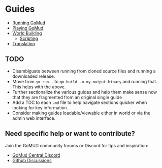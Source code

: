 # Guides

- [Running GoMud](running/README.md)
- [Playing GoMud](playing/README.md)
- [World Building](building/README.md)
  - [Scripting](building/scripting/README.md)
- [Translation](translation/README.md)

## TODO

- Disambiguate between running from cloned source files and running a downloaded release.
- Move from `go run .` to `go build -o my-output-binary` and running that. This helps with the above.
- Further sectionalize the various guides and help them make sense now that they are fragmented from an original single guide
- Add a TOC to each `.md` file to help navigate sections quicker when looking for key information.
- Consider making guides loadable/viewable either in world or via the admin web interface.

## Need specific help or want to contribute?

Join the GoMUD community forums or Discord for tips and inspiration:

- [GoMud Central Discord](https://discord.gg/TqeM85QFdJ)
- [Github Discussions](https://github.com/Volte6/GoMud/discussions)


